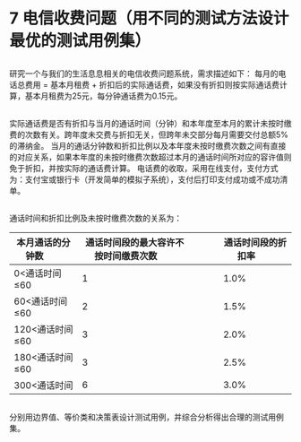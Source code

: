 # 7 电信收费问题（用不同的测试方法设计最优的测试用例集）

## 

研究一个与我们的生活息息相关的电信收费问题系统，需求描述如下：
每月的电话总费用 = 基本月租费 + 折扣后的实际通话费，如果没有折扣则按实际通话费计算，基本月租费为25元，每分钟通话费为0.15元。

## 

实际通话费是否有折扣与当月的通话时间（分钟）和本年度至本月的累计未按时缴费的次数有关。跨年度未交费与折扣无关，但跨年未交部分每月需要交付总额5%的滞纳金。
当月的通话分钟数和折扣比例以及本年度未按时缴费次数之间有直接的对应关系，如果本年度的未按时缴费次数超过本月的通话时间所对应的容许值则免于折扣，并按实际的通话费计算。
电话费的收取，采用在线支付，支付方式为：支付宝或银行卡（开发简单的模拟子系统），支付后打印支付成功或不成功清单。

##
通话时间和折扣比例及未按时缴费次数的关系为：

| 本月通话的分钟数&ensp;&ensp;&ensp;&ensp; | 通话时间段的最大容许不按时间缴费次数&ensp;&ensp;&ensp;&ensp; |  &ensp;&ensp;&ensp;&ensp; | 通话时间段的折扣率&ensp;&ensp;&ensp;&ensp;        |
|------|-------|-----|-------------|
| 0<通话时间≤60 | 1     |    | 1.0%  |
| 60<通话时间≤60 | 2     |    | 1.5%  |
| 120<通话时间≤60 | 3     |    | 2.0%  |
| 180<通话时间≤60 | 3     |    | 2.5%  |
| 300<通话时间 | 6     |    | 3.0%   |

##
分别用边界值、等价类和决策表设计测试用例，并综合分析得出合理的测试用例集。
